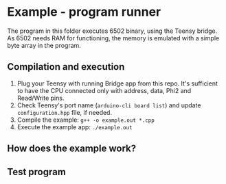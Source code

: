 # Example - program runner

The program in this folder executes 6502 binary, using the
Teensy bridge. As 6502 needs RAM for functioning, the memory
is emulated with a simple byte array in the program.

## Compilation and execution

1. Plug your Teensy with running Bridge app from this repo.
   It's sufficient to have the CPU connected only with address, data,
   Phi2 and Read/Write pins.
1. Check Teensy's port name (`arduino-cli board list`)
   and update `configuration.hpp` file, if needed.
1. Compile the example: `g++ -o example.out *.cpp`
1. Execute the example app: `./example.out`

## How does the example work?



## Test program

